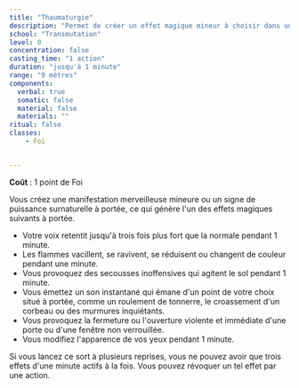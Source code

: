 ```yaml
---
title: "Thaumaturgie"
description: "Permet de créer un effet magique mineur à choisir dans une liste."
school: "Transmutation"
level: 0
concentration: false
casting_time: "1 action"
duration: "jusqu'à 1 minute"
range: "9 mètres"
components:
  verbal: true
  somatic: false
  material: false
  materials: ""
ritual: false
classes:
    - Foi


---
```

**Coût** : 1 point de Foi    

Vous créez une manifestation merveilleuse mineure ou un signe de puissance surnaturelle à portée, ce qui génère l'un des effets magiques suivants à portée.
* Votre voix retentit jusqu'à trois fois plus fort que la normale pendant 1 minute.
* Les flammes vacillent, se ravivent, se réduisent ou changent de couleur pendant une minute.
* Vous provoquez des secousses inoffensives qui agitent le sol pendant 1 minute.
* Vous émettez un son instantané qui émane d'un point de votre choix situé à portée, comme un roulement de tonnerre, le croassement d'un corbeau ou des murmures inquiétants.
* Vous provoquez la fermeture ou l'ouverture violente et immédiate d'une porte ou d'une fenêtre non verrouillée.
* Vous modifiez l'apparence de vos yeux pendant 1 minute.

Si vous lancez ce sort à plusieurs reprises, vous ne pouvez avoir que trois effets d'une minute actifs à la fois. Vous pouvez révoquer un tel effet par une action.
